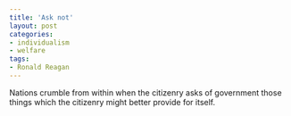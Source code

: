 ```yaml
---
title: 'Ask not'
layout: post
categories:
- individualism
- welfare
tags:
- Ronald Reagan
---
```


Nations crumble from within when the citizenry asks of government those things which the citizenry might better provide for itself.